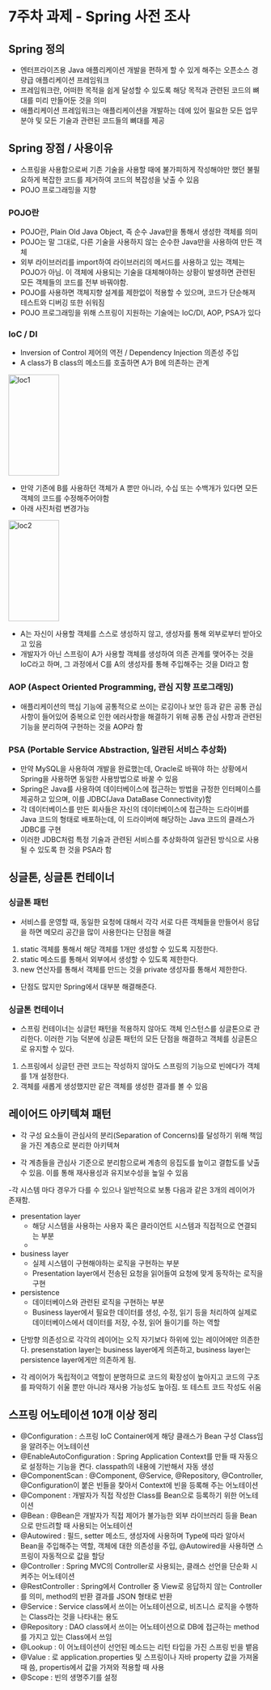# 7주차 과제 - Spring 사전 조사

## Spring 정의
- 엔터프라이즈용 Java 애플리케이션 개발을 편하게 할 수 있게 해주는 오픈소스 경량급 애플리케이션 프레임워크
- 프레임워크란, 어떠한 목적을 쉽게 달성할 수 있도록 해당 목적과 관련된 코드의 뼈대를 미리 만들어둔 것을 의미
- 애플리케이션 프레임워크는 애플리케이션을 개발하는 데에 있어 필요한 모든 업무 분야 및 모든 기술과 관련된 코드들의 뼈대를 제공



## Spring 장점 / 사용이유
- 스프링을 사용함으로써 기존 기술을 사용할 때에 불가피하게 작성해야만 했던 불필요하게 복잡한 코드를 제거하여 코드의 복잡성을 낮출 수 있음
- POJO 프로그래밍을 지향



### POJO란
- POJO란, Plain Old Java Object, 즉 순수 Java만을 통해서 생성한 객체를 의미
- POJO는 말 그대로, 다른 기술을 사용하지 않는 순수한 Java만을 사용하여 만든 객체
- 외부 라이브러리를 import하여 라이브러리의 메서드를 사용하고 있는 객체는 POJO가 아님. 이 객체에 사용되는 기술을 대체해야하는 상황이 발생하면 관련된 모든 객체들의 코드를 전부 바꿔야함.
- POJO를 사용하면 객체지향 설계를 제한없이 적용할 수 있으며, 코드가 단순해져 테스트와 디버깅 또한 쉬워짐
- POJO 프로그래밍을 위해 스프링이 지원하는 기술에는 IoC/DI, AOP, PSA가 있다

### IoC / DI
- Inversion of Control 제어의 역전 / Dependency Injection 의존성 주입
- A class가 B class의 메소드를 호출하면 A가 B에 의존하는 관계

<img src="./loc1.png" width="100px" height="200px" title="loc1"/>

- 만약 기존에 B를 사용하던 객체가 A 뿐만 아니라, 수십 또는 수백개가 있다면 모든 객체의 코드를 수정해주어야함
- 아래 사진처럼 변경가능

<img src="./loc2.png" width="100px" height="200px" title="loc2"/>

- A는 자신이 사용할 객체를 스스로 생성하지 않고, 생성자를 통해 외부로부터 받아오고 있음
-  개발자가 아닌 스프링이 A가 사용할 객체를 생성하여 의존 관계를 맺어주는 것을 IoC라고 하며, 그 과정에서 C를 A의 생성자를 통해 주입해주는 것을 DI라고 함

### AOP (Aspect Oriented Programming, 관심 지향 프로그래밍)
- 애플리케이션의 핵심 기능에 공통적으로 쓰이는 로깅이나 보안 등과 같은 공통 관심 사항이 들어있어 중복으로 인한 에러사항을 해결하기 위해 공통 관심 사항과 관련된 기능을 분리하여 구현하는 것을 AOP라 함

### PSA (Portable Service Abstraction, 일관된 서비스 추상화)
- 만약 MySQL을 사용하여 개발을 완료했는데, Oracle로 바꿔야 하는 상황에서 Spring을 사용하면 동일한 사용방법으로 바꿀 수 있음
- Spring은 Java를 사용하여 데이터베이스에 접근하는 방법을 규정한 인터페이스를 제공하고 있으며, 이를 JDBC(Java DataBase Connectivity)함
- 각 데이터베이스를 만든 회사들은 자신의 데이터베이스에 접근하는 드라이버를 Java 코드의 형태로 배포하는데, 이 드라이버에 해당하는 Java 코드의 클래스가 JDBC를 구현
- 이러한 JDBC처럼 특정 기술과 관련된 서비스를 추상화하여 일관된 방식으로 사용될 수 있도록 한 것을 PSA라 함





## 싱글톤, 싱글톤 컨테이너

### 싱글톤 패턴
- 서비스를 운영할 때, 동일한 요청에 대해서 각각 서로 다른 객체들을 만들어서 응답을 하면 메모리 공간을 많이 사용한다는 단점을 해결
1. static 객체를 통해서 해당 객체를 1개만 생성할 수 있도록 지정한다.
2. static 메소드를 통해서 외부에서 생성할 수 있도록 제한한다.
3. new 연산자를 통해서 객체를 만드는 것을 private 생성자를 통해서 제한한다.
- 단점도 많지만 Spring에서 대부분 해결해준다.

### 싱글톤 컨테이너
- 스프링 컨테이너는 싱글턴 패턴을 적용하지 않아도 객체 인스턴스를 싱글톤으로 관리한다. 이러한 기능 덕분에 싱글톤 패턴의 모든 단점을 해결하고 객체를 싱글톤으로 유지할 수 있다.
1. 스프링에서 싱글턴 관련 코드는 작성하지 않아도 스프링의 기능으로 빈에다가 객체를 1개 설정한다.
2. 객체를 새롭게 생성했지만 같은 객체를 생성한 결과를 볼 수 있음





## 레이어드 아키텍쳐 패턴
- 각 구성 요소들이 관심사의 분리(Separation of Concerns)를 달성하기 위해 책임을 가진 계층으로 분리한 아키텍쳐

- 각 계층들을 관심사 기준으로 분리함으로써 계층의 응집도를 높이고 결합도를 낮출 수 있음. 이를 통해 재사용성과 유지보수성을 높일 수 있음

-각 시스템 마다 경우가 다를 수 있으나 일반적으로 보통 다음과 같은 3개의 레이어가 존재함.   
* presentation layer
    - 해당 시스템을 사용하는 사용자 혹은 클라이언트 시스템과 직접적으로 연결되는 부분
    - 
* business layer
    - 실제 시스템이 구현해야하는 로직을 구현하는 부분
    - Presentation layer에서 전송된 요청을 읽어들여 요청에 맞게 동작하는 로직을 구현
* persistence
    -  데이터베이스와 관련된 로직을 구현하는 부분
    - Business layer에서 필요한 데이터를 생성, 수정, 읽기 등을 처리하여 실제로 데이터베이스에서 데이터를 저장, 수정, 읽어 들이기를 하는 역할

- 단방향 의존성으로 각각의 레이어는 오직 자기보다 하위에 있는 레이어에만 의존한다.  presenstation layer는 business layer에게 의존하고, business layer는 persistence layer에게만 의존하게 됨.

- 각 레이어가 독립적이고 역할이 분명하므로 코드의 확장성이 높아지고 코드의 구조를 파악하기 쉬울 뿐만 아니라 재사용 가능성도 높아짐. 또 테스트 코드 작성도 쉬움






## 스프링 어노테이션 10개 이상 정리

* @Configuration : 스프링 IoC Container에게 해당 클래스가 Bean 구성 Class임을 알려주는 어노테이션
* @EnableAutoConfiguration : Spring Application Context를 만들 때 자동으로 설정하는 기능을 켠다. classpath의 내용에 기반해서 자동 생성
* @ComponentScan : @Component, @Service, @Repository, @Controller, @Configuration이 붙은 빈들을 찾아서 Context에 빈을 등록해 주는 어노테이션
* @Component : 개발자가 직접 작성한 Class를 Bean으로 등록하기 위한 어노테이션
* @Bean : @Bean은 개발자가 직접 제어가 불가능한 외부 라이브러리 등을 Bean으로 만드려할 때 사용되는 어노테이션
* @Autowired : 필드, setter 메소드, 생성자에 사용하며 Type에 따라 알아서 Bean을 주입해주는 역할, 객체에 대한 의존성을 주입, @Autowired을 사용하면 스프링이 자동적으로 값을 할당 
* @Controller : Spring MVC의 Controller로 사용되는, 클래스 선언을 단순화 시켜주는 어노테이션
* @RestController : Spring에서 Controller 중 View로 응답하지 않는 Controller를 의미, method의 반환 결과를 JSON 형태로 반환
* @Service : Service class에서 쓰이는 어노테이션으로, 비즈니스 로직을 수행하는 Class라는 것을 나타내는 용도
* @Repository : DAO class에서 쓰이는 어노테이션으로 DB에 접근하는 method를 가지고 있는 Class에서 쓰임 
* @Lookup : 이 어노테이션이 선언된 메소드는 리턴 타입을 가진 스프링 빈을 뱉음
* @Value : 로 application.properties 및 스프링이나 자바 property 값을 가져올 때 씀, propertis에서 값을 가져와 적용할 때 사용
* @Scope : 빈의 생명주기를 설정

